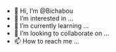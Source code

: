 - 👋 Hi, I’m @Bichabou
- 👀 I’m interested in ...
- 🌱 I’m currently learning ...
- 💞️ I’m looking to collaborate on ...
- 📫 How to reach me ...

<!---
Bichabou/Bichabou is a ✨ special ✨ repository because its `README.md` (this file) appears on your GitHub profile.
You can click the Preview link to take a look at your changes.
--->
